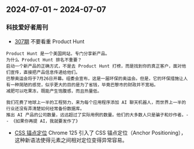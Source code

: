 ## 2024-07-01 ~ 2024-07-07
### 科技爱好者周刊
* [307期](https://github.com/ruanyf/weekly/blob/master/docs/issue-307.md) 不要看重 Product Hunt
```
Product Hunt 是一个美国网站，专门分享新产品。
为什么 Product Hunt 排名不重要？
启动一个新产品的正确方式，不是去 Product Hunt 打榜，而是找到你的真正客户，面对他们宣传，直接把产品信息传递给他们。
巴黎奥运会将于7月26日开幕。组委会宣布，这是一届环保的奥运会。但是，它的环保措施让人有一种简陋的感觉，似乎更大的目的是为了省钱，毕竟巴黎市的财政并不宽裕。
减肥可以吃果冻，既能产生饱腹感，而且热量低。

我们花费了地球上一半的工程努力，来为每个应用程序添加 AI 聊天机器人，而世界上一半的行业还没有弄清楚如何经常备份数据库。
推出 AI 产品的公司数量，远远超过了实际用例的数量。他们的大多数人只是骗子和炒作者。-- 《如果你再提 AI，我就要发作了》
```
* [CSS 锚点定位](https://coryrylan.com/blog/flow-charts-with-css-anchor-positioning) Chrome 125 引入了 CSS 锚点定位（Anchor Positioning），这种新语法使得元素之间相对定位变得异常容易。

